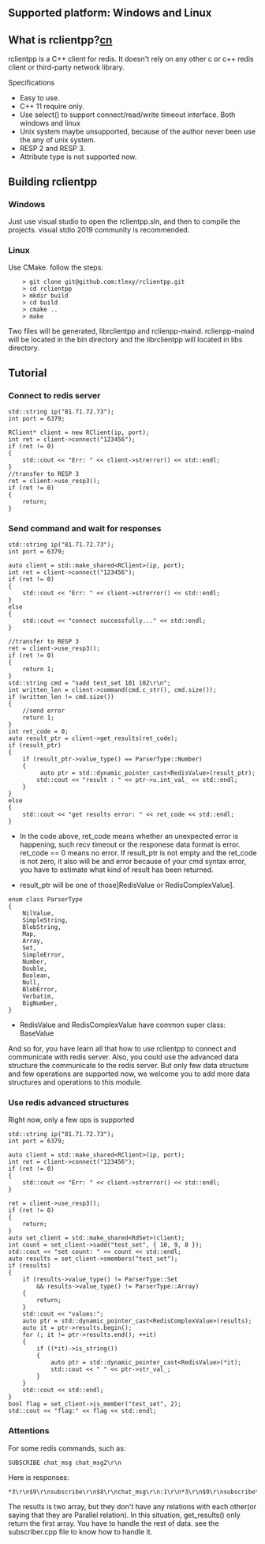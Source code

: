 Supported platform: Windows and Linux
--------------

What is rclientpp?[cn](https://leoxo.blog.csdn.net/article/details/123052886)
--------------

rclientpp is a C++ client for redis. It doesn't rely on any other c or c++ redis client or third-party network library.

Specifications

* Easy to use.
* C++ 11 require only.
* Use select() to support connect/read/write timeout interface. Both windows and linux
* Unix system maybe unsupported, because of the author never been use the any of unix system.
* RESP 2 and RESP 3.
* Attribute type is not supported now.

Building rclientpp
--------------

### Windows
Just use visual studio to open the rclientpp.sln, and then to compile the projects. visual stdio 2019 community is recommended.

### Linux
Use CMake. follow the steps:
```
    > git clone git@github.com:tlexy/rclientpp.git
    > cd rclientpp
    > mkdir build
    > cd build
    > cmake ..
    > make
```
Two files will be generated, librclientpp and rclienpp-maind.
rclienpp-maind will be located in the bin directory and the librclientpp will located in libs directory.

Tutorial
--------------
### Connect to redis server
```
std::string ip("81.71.72.73");
int port = 6379;

RClient* client = new RClient(ip, port);
int ret = client->connect("123456");
if (ret != 0)
{
	std::cout << "Err: " << client->strerror() << std::endl;
}
//transfer to RESP 3
ret = client->use_resp3();
if (ret != 0)
{
	return;
}
```
### Send command and wait for responses
```
std::string ip("81.71.72.73");
int port = 6379;

auto client = std::make_shared<RClient>(ip, port);
int ret = client->connect("123456");
if (ret != 0)
{
	std::cout << "Err: " << client->strerror() << std::endl;
}
else
{
	std::cout << "connect successfully..." << std::endl;
}

//transfer to RESP 3
ret = client->use_resp3();
if (ret != 0)
{
	return 1;
}
std::string cmd = "sadd test_set 101 102\r\n";
int written_len = client->command(cmd.c_str(), cmd.size());
if (written_len != cmd.size())
{
	//send error
	return 1;
}	
int ret_code = 0;
auto result_ptr = client->get_results(ret_code);
if (result_ptr)
{
	if (result_ptr->value_type() == ParserType::Number)
	{
		 auto ptr = std::dynamic_pointer_cast<RedisValue>(result_ptr);
		std::cout << "result : " << ptr->u.int_val_ << std::endl;
	}
}	
else
{
	std::cout << "get results error: " << ret_code << std::endl;
}

```
* In the code above, ret_code means whether an unexpected error is happening, such recv timeout or the responese data format is error. ret_code == 0 means no error.
If result_ptr is not empty and the ret_code is not zero, it also will be and error because of your cmd syntax error, you have to estimate what kind of result has been returned.

* result_ptr will be one of those[RedisValue or RedisComplexValue].
```
enum class ParserType
{
	NilValue,
	SimpleString,
	BlobString,
	Map,
	Array,
	Set,
	SimpleError,
	Number,
	Double,
	Boolean,
	Null,
	BlobError,
	Verbatim,
	BigNumber,
}
```

* RedisValue and RedisComplexValue have common super class: BaseValue

And so for, you have learn all that how to use rclientpp to connect and communicate with redis server. 
Also, you could use the advanced data structure the communicate to the redis server. But only few data structure and few operations are supported now, we welcome you to add more data structures and operations to this module.

### Use redis advanced structures
Right now, only a few ops is supported

```
std::string ip("81.71.72.73");
int port = 6379;

auto client = std::make_shared<RClient>(ip, port);
int ret = client->connect("123456");
if (ret != 0)
{
	std::cout << "Err: " << client->strerror() << std::endl;
}

ret = client->use_resp3();
if (ret != 0)
{
	return;
}
auto set_client = std::make_shared<RdSet>(client);
int count = set_client->sadd("test_set", { 10, 9, 8 });
std::cout << "set count: " << count << std::endl;
auto results = set_client->smembers("test_set");
if (results)
{
	if (results->value_type() != ParserType::Set
		&& results->value_type() != ParserType::Array)
	{
		return;
	}
	std::cout << "values:";
	auto ptr = std::dynamic_pointer_cast<RedisComplexValue>(results);
	auto it = ptr->results.begin();
	for (; it != ptr->results.end(); ++it)
	{
		if ((*it)->is_string())
		{
			auto ptr = std::dynamic_pointer_cast<RedisValue>(*it);
			std::cout << " " << ptr->str_val_;
		}
	}
	std::cout << std::endl;
}
bool flag = set_client->is_member("test_set", 2);
std::cout << "flag:" << flag << std::endl;

```

### Attentions
For some redis commands, such as:
```
SUBSCRIBE chat_msg chat_msg2\r\n
```
Here is responses:
```
*3\r\n$9\r\nsubscribe\r\n$8\r\nchat_msg\r\n:1\r\n*3\r\n$9\r\nsubscribe\r\n$9\r\nchat_msg2\r\n:2\r\n
```
The results is two array, but they don't have any relations with each other(or saying that they are Parallel relation). In this situation, get_results() only return the first array. You have to handle the rest of data. see the subscriber.cpp file to know how to handle it.


